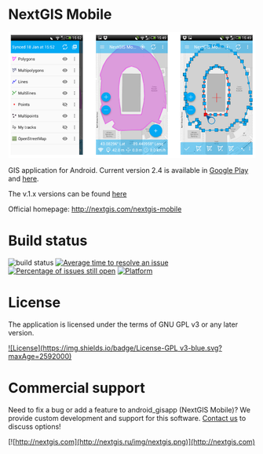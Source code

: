 NextGIS Mobile
==============

![Screenshot_1](/art/NextGIS-Mobile-eng.png)

GIS application for Android. Current version 2.4 is available in [Google Play](https://play.google.com/store/apps/details?id=com.nextgis.mobile) and [here](https://github.com/nextgis/android_gisapp/releases/tag/v2.4).

The v.1.x versions can be found [here](https://github.com/nextgis/nextgismobile_old/releases)

Official homepage: http://nextgis.com/nextgis-mobile

Build status
============

![build status](http://176.9.38.120/buildbot/png?builder=ngmob) 
[![Average time to resolve an issue](http://isitmaintained.com/badge/resolution/nextgis/android_gisapp.svg)](http://isitmaintained.com/project/nextgis/android_gisapp "Average time to resolve an issue") 
[![Percentage of issues still open](http://isitmaintained.com/badge/open/nextgis/android_gisapp.svg)](http://isitmaintained.com/project/nextgis/android_gisapp "Percentage of issues still open")
[![Platform](https://img.shields.io/badge/Platform-Android-green.svg?maxAge=2592000)]()

License 
=======

The application is licensed under the terms of GNU GPL v3 or any later version.

[![License](https://img.shields.io/badge/License-GPL v3-blue.svg?maxAge=2592000)]()

Commercial support
==================

Need to fix a bug or add a feature to android_gisapp (NextGIS Mobile)? We provide custom development and support for this software. [Contact us](http://nextgis.ru/en/contact/) to discuss options!

[![http://nextgis.com](http://nextgis.ru/img/nextgis.png)](http://nextgis.com)
